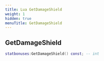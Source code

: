 ```yaml
---
title: Lua GetDamageShield
weight: 1
hidden: true
menuTitle: GetDamageShield
---
```

## GetDamageShield
```lua
statbonuses:GetDamageShield() const; -- int
```